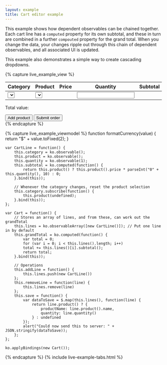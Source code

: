```yaml
---
layout: example
title: Cart editor example
---
```


<script type="text/javascript" src="resources/sampleProductCategories.js"> </script>
<style type="text/css">        	
    .liveExample th { text-align: left }
    .liveExample .price { text-align: right; padding-right: 2em; }
    .liveExample .grandTotal { border-top: 1px solid silver; padding-top: 0.5em; font-size: 1.2em; }
    .liveExample .grandTotal SPAN { font-weight: bold; }
    
    .liveExample table, .liveExample td, .liveExample th { padding: 0.2em; border-width: 0; margin: 0; vertical-align: top; }
    .liveExample td input, .liveExample td select { width: 8em; }
    .liveExample td.quantity input { width: 4em; }
    .liveExample td select { height: 1.8em; white-space: nowrap; }
</style>

This example shows how dependent observables can be chained together. Each cart line has a `computed` property for its own subtotal, and these in turn are combined in a further `compouted` property for the grand total. When you change the data, your changes ripple out through this chain of dependent observables, and all associated UI is updated.

This example also demonstrates a simple way to create cascading dropdowns.

{% capture live_example_view %}
<div id='cartEditor'>
    <table width='100%'>
        <thead>
            <tr>
                <th width='25%'>Category</th>
                <th width='25%'>Product</th>
                <th class='price' width='15%'>Price</th>
                <th class='quantity' width='10%'>Quantity</th>
                <th class='price' width='15%'>Subtotal</th>
                <th width='10%'> </th>
            </tr>
        </thead>
        <tbody data-bind='foreach: lines'>
            <tr>
                <td><select data-bind='options: sampleProductCategories, optionsText: "name", optionsCaption: "Select...", value: category' /></td>
                <td data-bind="if: category"><select data-bind='options: category().products, optionsText: "name", optionsCaption: "Select...", value: product' /></td>
                <td class='price' data-bind="with: product"><span data-bind='text: formatCurrency(price)' /></td>
                <td class='quantity'><input data-bind='visible: product, value: quantity, valueUpdate: "afterkeydown"' /></td>
                <td class='price'><span data-bind='visible: product, text: formatCurrency(subtotal())' /></td>
                <td><a href='#' data-bind='click: function() { $root.removeLine($data) }'>Remove</a></td>
            </tr>
        </tbody>
    </table>
    <p class='grandTotal'>
        Total value: <span data-bind='text: formatCurrency(grandTotal())'> </span>
    </p>
    <button data-bind='click: addLine'>Add product</button>
    <button data-bind='click: save'>Submit order</button>
</div>
{% endcapture %}

{% capture live_example_viewmodel %}
    function formatCurrency(value) {
        return "$" + value.toFixed(2);
    }

    var CartLine = function() {
        this.category = ko.observable();
        this.product = ko.observable();
        this.quantity = ko.observable(1);
        this.subtotal = ko.computed(function() {
            return this.product() ? this.product().price * parseInt("0" + this.quantity(), 10) : 0;
        }.bind(this));

        // Whenever the category changes, reset the product selection
        this.category.subscribe(function() {
            this.product(undefined);
        }.bind(this));
    };
    
    var Cart = function() {
        // Stores an array of lines, and from these, can work out the grandTotal
        this.lines = ko.observableArray([new CartLine()]); // Put one line in by default
        this.grandTotal = ko.computed(function() {
            var total = 0;
            for (var i = 0; i < this.lines().length; i++)
            total += this.lines()[i].subtotal();
            return total;
        }.bind(this));

        // Operations
        this.addLine = function() {
            this.lines.push(new CartLine())
        };
        this.removeLine = function(line) {
            this.lines.remove(line)
        };
        this.save = function() {
            var dataToSave = $.map(this.lines(), function(line) {
                return line.product() ? {
                    productName: line.product().name,
                    quantity: line.quantity()
                } : undefined
            });
            alert("Could now send this to server: " + JSON.stringify(dataToSave));
        };
    };

    ko.applyBindings(new Cart());
{% endcapture %}
{% include live-example-tabs.html %}